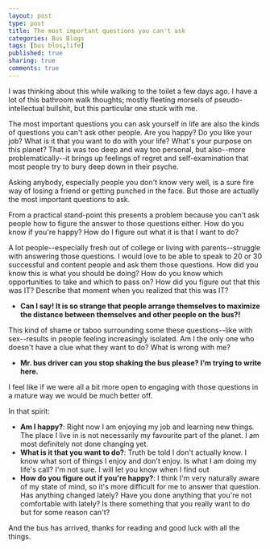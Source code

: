 ```yaml
---
layout: post
type: post
title: The most important questions you can't ask
categories: Bus Blogs
tags: [bus blos,life]
published: true
sharing: true
comments: true
---
```


I was thinking about this while walking to the toilet a few days ago. I have a lot of this bathroom walk thoughts; mostly fleeting morsels of pseudo-intellectual bullshit, but this particular one stuck with me.

The most important questions you can ask yourself in life are also the kinds of questions you can't ask other people. Are you happy? Do you like your job? What is it that you want to do with your life? What's your purpose on this planet? That is was too deep and way too personal, but also--more problematically--it brings up feelings of regret and self-examination that most people try to bury deep down in their psyche.

Asking anybody, especially people you don't know very well, is a sure fire way of losing a friend or getting punched in the face. But those are actually the most important questions to ask.

From a practical stand-point this presents a problem because you can't ask people how to figure the answer to those questions either. How do you know if you're happy? How do I figure out what it is that I want to do?

A lot people--especially fresh out of college or living with parents--struggle with answering those questions. I would love to be able to speak to 20 or 30 successful and content people and ask them those questions. How did you know this is what you should be doing? How do you know which opportunities to take and which to pass on? How did you figure out that this was IT? Describe that moment when you realized that this was IT?

- **Can I say! It is so strange that people arrange themselves to maximize the distance between themselves and other people on the bus?!**

This kind of shame or taboo surrounding some these questions--like with sex--results in people feeling increasingly isolated. Am I the only one who doesn't have a clue what they want to do? What is wrong with me?

- **Mr. bus driver can you stop shaking the bus please? I'm trying to write here.**

I feel like if we were all a bit more open to engaging with those questions in a mature way we would be much better off.

In that spirit:

- **Am I happy?**: Right now I am enjoying my job and learning new things. The place I live in is not necessarily my favourite part of the planet. I am most definitely not done changing yet.
- **What is it that you want to do?**: Truth be told I don't actually know. I know what sort of things I enjoy and don't enjoy. Is what I am doing my life's call? I'm not sure. I will let you know when I find out
- **How do you figure out if you're happy?**: I think I'm very naturally aware of my state of mind, so it's more difficult for me to answer that question. Has anything changed lately? Have you done anything that you're not comfortable with lately? Is there something that you really want to do but for some reason can't?

And the bus has arrived, thanks for reading and good luck with all the things.
